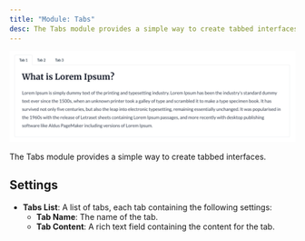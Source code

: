 ```yaml
---
title: "Module: Tabs"
desc: The Tabs module provides a simple way to create tabbed interfaces.
---
```


<img src="./tabs.png" alt="Screenshot of Tabs Module" />

The Tabs module provides a simple way to create tabbed interfaces.

## Settings
- **Tabs List**: A list of tabs, each tab containing the following settings:
  - **Tab Name**: The name of the tab.
  - **Tab Content**: A rich text field containing the content for the tab.
